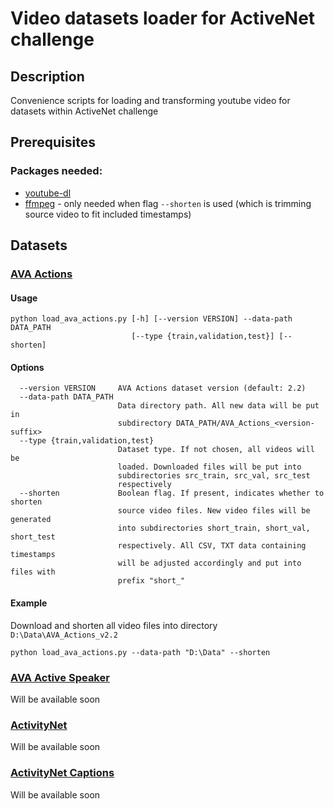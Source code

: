 # Video datasets loader for ActiveNet challenge
## Description
Convenience scripts for loading and transforming youtube video for datasets within ActiveNet challenge

## Prerequisites
### Packages needed:
 - [youtube-dl](https://github.com/ytdl-org/youtube-dl) 
 - [ffmpeg](https://ffmpeg.org/download.html) - only needed when flag `--shorten` is used (which is trimming source video to fit included timestamps)

## Datasets
### [AVA Actions](https://research.google.com/ava/download.html)
#### Usage
```
python load_ava_actions.py [-h] [--version VERSION] --data-path DATA_PATH
                           [--type {train,validation,test}] [--shorten]
```
#### Options
```
  --version VERSION     AVA Actions dataset version (default: 2.2)
  --data-path DATA_PATH
                        Data directory path. All new data will be put in
                        subdirectory DATA_PATH/AVA_Actions_<version-suffix>
  --type {train,validation,test}
                        Dataset type. If not chosen, all videos will be
                        loaded. Downloaded files will be put into
                        subdirectories src_train, src_val, src_test
                        respectively
  --shorten             Boolean flag. If present, indicates whether to shorten
                        source video files. New video files will be generated
                        into subdirectories short_train, short_val, short_test
                        respectively. All CSV, TXT data containing timestamps
                        will be adjusted accordingly and put into files with
                        prefix "short_"
```
#### Example
Download and shorten all video files into directory `D:\Data\AVA_Actions_v2.2`
```
python load_ava_actions.py --data-path "D:\Data" --shorten
```


### [AVA Active Speaker](https://research.google.com/ava/download.html)
Will be available soon

### [ActivityNet](http://activity-net.org/download.html)
Will be available soon

### [ActivityNet Captions](https://cs.stanford.edu/people/ranjaykrishna/densevid)
Will be available soon

